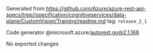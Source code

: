 Generated from https://github.com/Azure/azure-rest-api-specs/tree//specification/cognitiveservices/data-plane/CustomVision/Training/readme.md tag: `release_2_1`

Code generator @microsoft.azure/autorest.go@2.1.168

No exported changes